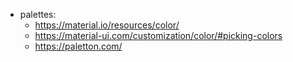 - palettes:
	- https://material.io/resources/color/
	- https://material-ui.com/customization/color/#picking-colors
	- https://paletton.com/
